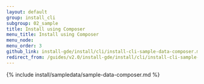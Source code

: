 ```yaml
---
layout: default
group: install_cli 
subgroup: 02_sample
title: Install using Composer
menu_title: Install using Composer
menu_node: 
menu_order: 3
github_link: install-gde/install/cli/install-cli-sample-data-composer.md
redirect_from: /guides/v2.0/install-gde/install/cli/install-cli-sample-data-cli.html
---
```


{% include install/sampledata/sample-data-composer.md %}